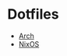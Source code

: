 # Dotfiles

- [Arch](<https://github.com/BenjaminPalko/dotfiles/tree/arch(btw)>)
- [NixOS](https://github.com/BenjaminPalko/dotfiles/tree/nixos)
